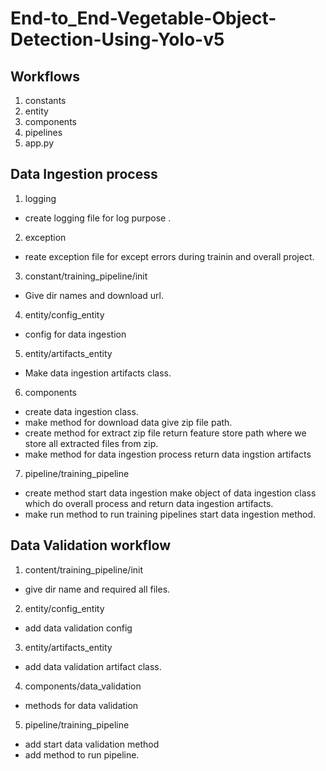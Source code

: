 # End-to_End-Vegetable-Object-Detection-Using-Yolo-v5 

## Workflows

1. constants
2. entity
3. components
4. pipelines
5. app.py

## Data Ingestion process 

1. logging
- create logging file for log purpose .
2. exception
- reate exception file for except errors during trainin and overall project.
3. constant/training_pipeline/init
- Give dir names and download url.
4. entity/config_entity
- config for data ingestion 
5. entity/artifacts_entity
- Make data ingestion artifacts class.
6. components
- create data ingestion class.
- make method for download data give zip file path.
- create method for extract zip file return feature store path where we store all extracted files from zip.
- make method for data ingestion process return data ingstion artifacts
7. pipeline/training_pipeline
- create method start data ingestion make object of data ingestion class which do overall process and return data ingestion artifacts.  
- make run method to run training pipelines start data ingestion method.

## Data Validation workflow

1. content/training_pipeline/init
- give dir name and required all files.
2. entity/config_entity 
- add data validation config
3. entity/artifacts_entity
- add data validation artifact class.
4. components/data_validation
- methods for data validation 
5. pipeline/training_pipeline
- add start data validation method
- add method to run pipeline.

